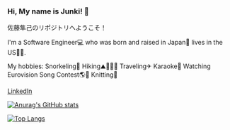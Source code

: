 ### Hi, My name is Junki! 👋

佐藤隼己のリポジトリへようこそ！

I'm a Software Engineer💻 who was born and raised in Japan🗾 lives in the US🗽🌈.

My hobbies: Snorkeling🤿 Hiking⛰️🚶🏻‍♂️ Traveling✈ Karaoke🎤 Watching Eurovision Song Contest🌎🎵 Knitting🧶

[LinkedIn](https://www.linkedin.com/in/junki-sato-7bb773208/)

[![Anurag's GitHub stats](https://github-readme-stats.vercel.app/api?username=j00nk1&hide=stars&count_private=true&show_icons=true&theme=gruvbox)](https://github.com/j00nk1/github-readme-stats)

[![Top Langs](https://github-readme-stats.vercel.app/api/top-langs/?username=j00nk1&layout=compact&theme=gruvbox)](https://github.com/j00nk1/github-readme-stats)

<!--
**j00nk1/j00nk1** is a ✨ _special_ ✨ repository because its `README.md` (this file) appears on your GitHub profile.

Here are some ideas to get you started:

- 🔭 I’m currently working on ...
- 🌱 I’m currently learning ...
- 👯 I’m looking to collaborate on ...
- 🤔 I’m looking for help with ...
- 💬 Ask me about ...
- 📫 How to reach me: ...
- 😄 Pronouns: ...
- ⚡ Fun fact: ...
-->
